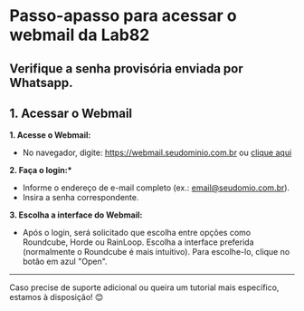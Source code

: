# Passo-apasso para acessar o webmail da Lab82

## Verifique a senha provisória enviada por Whatsapp.
 
## 1. Acessar o Webmail
__1. Acesse o Webmail:__
   - No navegador, digite: https://webmail.seudominio.com.br ou [clique aqui](https://webmail.lab82.dev)

__2. Faça o login:*__
   - Informe o endereço de e-mail completo (ex.: email@seudomio.com.br).
   - Insira a senha correspondente.

__3. Escolha a interface do Webmail:__
   - Após o login, será solicitado que escolha entre opções como Roundcube, Horde ou RainLoop. Escolha a interface preferida (normalmente o Roundcube é mais intuitivo). Para escolhe-lo, clique no botão em azul "Open".
---
Caso precise de suporte adicional ou queira um tutorial mais específico, estamos à disposição! 😊